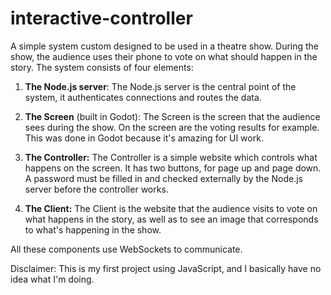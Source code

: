 # interactive-controller

A simple system custom designed to be used in a theatre show. During the show, the audience uses their phone to vote on what should happen in the story. The system consists of four elements:

1. **The Node.js server**: The Node.js server is the central point of the system, it authenticates connections and routes the data.

2. **The Screen** (built in Godot): The Screen is the screen that the audience sees during the show. On the screen are the voting results for example. This was done in Godot because it's amazing for UI work.

3. **The Controller:** The Controller is a simple website which controls what happens on the screen. It has two buttons, for page up and page down. A password must be filled in and checked externally by the Node.js server before the controller works.

4. **The Client:** The Client is the website that the audience visits to vote on what happens in the story, as well as to see an image that corresponds to what's happening in the show.


All these components use WebSockets to communicate.


Disclaimer: This is my first project using JavaScript, and I basically have no idea what I'm doing.

